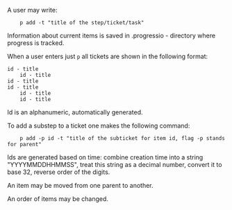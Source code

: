 A user may write:

```
    p add -t "title of the step/ticket/task"
```

Information about current items is saved in .progressio - directory where progress is tracked.

When a user enters just `p` all tickets are shown in the following format:

    id - title
        id - title 
    id - title 
    id - title 
        id - title 
        id - title 

Id is an alphanumeric, automatically generated.

To add a substep to a ticket one makes the following command:

```
    p add -p id -t "title of the subticket for item id, flag -p stands for parent"
```

Ids are generated based on time: 
combine creation time into a string "YYYYMMDDHHMMSS",
treat this string as a decimal number,
convert it to base 32,
reverse order of the digits.

An item may be moved from one parent to another.

An order of items may be changed.
